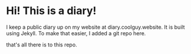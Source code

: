 # Hi!  This is a diary!

I keep a public diary up on my website at diary.coolguy.website.  It is built using Jekyll.  To make that easier, I added a git repo here.  

that's all there is to this repo.
